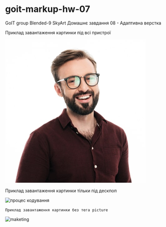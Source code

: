 # goit-markup-hw-07
GoIT group Blended-9 SkyArt Домашнє завдання 08 - Адаптивна верстка

Приклад завантаження картинки під всі пристрої

<picture>
   <source
     srcset="./images/team-img/webp/photo-01-desktop.webp 1x, ./images/team-img/webp/photo-01-desktop@2x.webp 2x"
     media="(min-width: 1200px)"
     type="image/webp"
    />
    <source
     srcset="./images/team-img/photo-01-desktop.jpg 1x, ./images/team-img/photo-01-desktop@2x.jpg 2x"
     media="(min-width: 1200px)"
    />
    <source
     srcset="./images/team-img/webp/photo-01-tablet.webp 1x, ./images/team-img/webp/photo-01-tablet@2x.webp 2x"
     media="(min-width: 768px)"
     type="image/webp"
    />
    <source
     srcset="./images/team-img/photo-01-tablet.jpg 1x, ./images/team-img/photo-01-tablet@2x.jpg 2x"
     media="(min-width: 768px)"
    />
    <source
     srcset="./images/team-img/webp/photo-01-mobile.webp 1x, ./images/team-img/webp/photo-01-mobile@2x.webp 2x"
     media="(max-width: 767px)"
     type="image/webp"
    />
    <source
     srcset="./images/team-img/photo-01-mobile.jpg 1x, ./images/team-img/photo-01-mobile@2x.jpg 2x"
     media="(max-width: 767px)"
    />
    <img src="./images/team-img/photo-01-mobile.jpg" alt="Product Designer portrait"
    />
</picture>

 Приклад завантаження картинки тільки під дескпоп

<picture>
    <source
      srcset="./images/what-img/webp/img-01.webp 1x, ./images/what-img/webp/img-01@2x.webp 2x"
      type="image/webp"
    />
    <img 
      srcset="./images/what-img/img-01.jpg 1x, ./images/what-img/img-01@2x.jpg 2x"
      src="./images/what-img/img-01.jpg" alt="процес кодування" 
    />
</picture> 


    Приклад завантаження картинки без тега picture

<img 
  srcset="./images/what-img/img-02.jpg 1x,
        ./images/what-img/img-02@2x.jpg 2x"
     src="./images/what-img/img-02.jpg" 
     alt="maketing"
     width="370"
/>